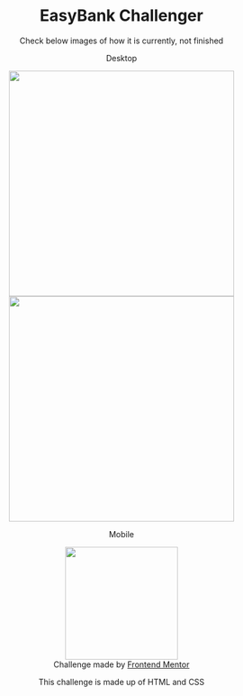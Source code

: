 <h1 align="center"> EasyBank Challenger </h1>

<p align="center"> Check below images of how it is currently, not finished </p>

<div align="center">
  <p align="center"> Desktop </p>
  <img src="https://user-images.githubusercontent.com/98968823/175991441-85f8c029-0ecd-44d9-a578-ba8f9ba3cfe1.png" width="400px" />
  <img src="https://user-images.githubusercontent.com/98968823/175991444-939ab4aa-a308-4ee7-b0b1-a17cbf3e943d.png" width="400px" />
  <p align="center"> Mobile </p>
  <img src="https://user-images.githubusercontent.com/98968823/177053901-4d87e53b-6618-4c79-a927-ce0511fa8edc.png" width="200px" />
  </div>
<div align="center">
  Challenge made by <a href="https://www.frontendmentor.io/hiring"> Frontend Mentor</a>
  <p> This challenge is made up of HTML and CSS </p>
</div>
